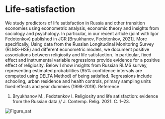 # Life-satisfaction
We study predictors of life satisfaction in Russia and other transition economies using econometric analysis, economic theory and insights from sociology and psychology. In particular, in our recent article (joint with Igor Fedotenkov) published in JCR [Bryukhanov, Fedotenkov, 2021]. More specifically, Using data from the Russian Longitudinal Monitoring Survey (RLMS-HSE) and different econometric models, we document positive associations between religiosity and life satisfaction. In particular, fixed effect and instrumental variable regressions provide evidence for a positive effect of religiosity.
Below I show insights from Russian RLMS survey, representing estimated probabilities (95% confidence intervals are computed using DELTA Method) of being satisfied.
Regressions include schooling, urban residence and health controls, primary sampling units fixed effects and year dummies (1998-2019).
Reference
1. Bryukhanov M., Fedotenkov I. Religiosity and life satisfaction: evidence from the Russian data // J. Contemp. Relig. 2021. С. 1–23.

![Figure_sat](https://user-images.githubusercontent.com/7063230/144368002-927d6e70-e386-4cb4-bfb3-d28179049475.png)



